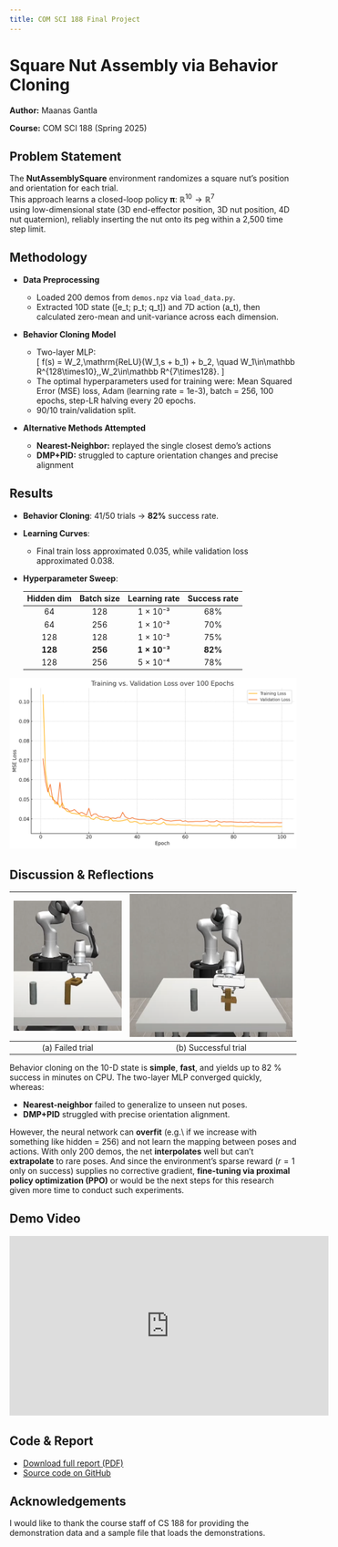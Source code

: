 ```yaml
---
title: COM SCI 188 Final Project
---
```


# Square Nut Assembly via Behavior Cloning

**Author:** Maanas Gantla

**Course:** COM SCI 188 (Spring 2025)  

## Problem Statement
The **NutAssemblySquare** environment randomizes a square nut’s position and orientation for each trial.  
This approach learns a closed-loop policy **π**: $\mathbb{R}^{10}\to\mathbb{R}^7$  
  using low-dimensional state (3D end-effector position, 3D nut position, 4D nut quaternion), reliably inserting the nut onto its peg within a 2,500 time step limit.


## Methodology
- **Data Preprocessing**  
  - Loaded 200 demos from `demos.npz` via `load_data.py`.  
  - Extracted 10D state \([e_t; p_t; q_t]\) and 7D action \(a_t\), then calculated zero-mean and unit-variance across each dimension.

- **Behavior Cloning Model**  
  - Two-layer MLP:  
    \[
      f(s) = W_2\,\mathrm{ReLU}(W_1\,s + b_1) + b_2,
      \quad W_1\in\mathbb R^{128\times10},\,W_2\in\mathbb R^{7\times128}.
    \]
  - The optimal hyperparameters used for training were: Mean Squared Error (MSE) loss, Adam (learning rate = 1e-3), batch = 256, 100 epochs, step-LR halving every 20 epochs.  
  - 90/10 train/validation split.

- **Alternative Methods Attempted**  
  - **Nearest-Neighbor:** replayed the single closest demo’s actions
  - **DMP+PID:** struggled to capture orientation changes and precise alignment


## Results
- **Behavior Cloning**: 41/50 trials → **82%** success rate.  
- **Learning Curves**:  
  - Final train loss approximated 0.035, while validation loss approximated 0.038.  
- **Hyperparameter Sweep**:

  | Hidden dim | Batch size | Learning rate | Success rate |
  |:----------:|:----------:|:-------------:|:------------:|
  | 64         | 128        | 1 × 10⁻³      | 68%          |
  | 64         | 256        | 1 × 10⁻³      | 70%          |
  | 128        | 128        | 1 × 10⁻³      | 75%          |
  | **128**    | **256**    | **1 × 10⁻³**  | **82%**      |
  | 128        | 256        | 5 × 10⁻⁴      | 78%          |

![Loss Curves](output.png)


## Discussion & Reflections

| ![](failure.png) | ![](success.png) |
|:--------------------:|:--------------------:|
| (a) Failed trial     | (b) Successful trial |

Behavior cloning on the 10-D state is **simple**, **fast**, and yields up to 82 % success in minutes on CPU. The two-layer MLP converged quickly, whereas:

- **Nearest-neighbor** failed to generalize to unseen nut poses.  
- **DMP+PID** struggled with precise orientation alignment.  

However, the neural network can **overfit** (e.g.\ if we increase with something like hidden = 256) and not learn the mapping between poses and actions. With only 200 demos, the net **interpolates** well but can’t **extrapolate** to rare poses. And since the environment’s sparse reward ($r=1$ only on success) supplies no corrective gradient, **fine-tuning via proximal policy optimization (PPO)** or would be the next steps for this research given more time to conduct such experiments.



## Demo Video

<iframe width="560" height="315" src="https://www.youtube.com/embed/vgVSUsx_pqk" frameborder="0" allowfullscreen></iframe>

## Code & Report

- [Download full report (PDF)](https://drive.google.com/file/d/1oZDFewvSXlhzwvzbncq7DOppmCW52wDL/view?usp=sharing)  
- [Source code on GitHub](https://github.com/MaanasGantla/CS188-Final-Project)

## Acknowledgements

I would like to thank the course staff of CS 188 for providing the demonstration data and a sample file that loads the demonstrations.
